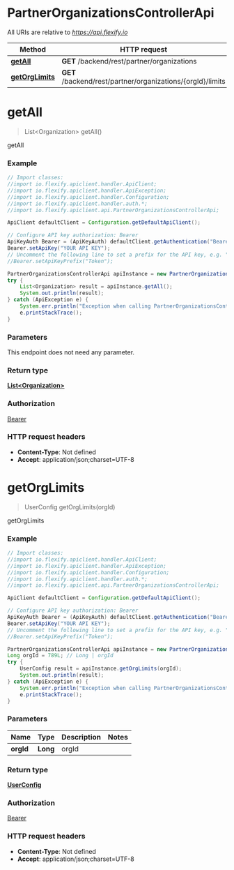 # PartnerOrganizationsControllerApi

All URIs are relative to *https://api.flexify.io*

Method | HTTP request | Description
------------- | ------------- | -------------
[**getAll**](PartnerOrganizationsControllerApi.md#getAll) | **GET** /backend/rest/partner/organizations | getAll
[**getOrgLimits**](PartnerOrganizationsControllerApi.md#getOrgLimits) | **GET** /backend/rest/partner/organizations/{orgId}/limits | getOrgLimits


<a name="getAll"></a>
# **getAll**
> List&lt;Organization&gt; getAll()

getAll

### Example
```java
// Import classes:
//import io.flexify.apiclient.handler.ApiClient;
//import io.flexify.apiclient.handler.ApiException;
//import io.flexify.apiclient.handler.Configuration;
//import io.flexify.apiclient.handler.auth.*;
//import io.flexify.apiclient.api.PartnerOrganizationsControllerApi;

ApiClient defaultClient = Configuration.getDefaultApiClient();

// Configure API key authorization: Bearer
ApiKeyAuth Bearer = (ApiKeyAuth) defaultClient.getAuthentication("Bearer");
Bearer.setApiKey("YOUR API KEY");
// Uncomment the following line to set a prefix for the API key, e.g. "Token" (defaults to null)
//Bearer.setApiKeyPrefix("Token");

PartnerOrganizationsControllerApi apiInstance = new PartnerOrganizationsControllerApi();
try {
    List<Organization> result = apiInstance.getAll();
    System.out.println(result);
} catch (ApiException e) {
    System.err.println("Exception when calling PartnerOrganizationsControllerApi#getAll");
    e.printStackTrace();
}
```

### Parameters
This endpoint does not need any parameter.

### Return type

[**List&lt;Organization&gt;**](Organization.md)

### Authorization

[Bearer](../README.md#Bearer)

### HTTP request headers

 - **Content-Type**: Not defined
 - **Accept**: application/json;charset=UTF-8

<a name="getOrgLimits"></a>
# **getOrgLimits**
> UserConfig getOrgLimits(orgId)

getOrgLimits

### Example
```java
// Import classes:
//import io.flexify.apiclient.handler.ApiClient;
//import io.flexify.apiclient.handler.ApiException;
//import io.flexify.apiclient.handler.Configuration;
//import io.flexify.apiclient.handler.auth.*;
//import io.flexify.apiclient.api.PartnerOrganizationsControllerApi;

ApiClient defaultClient = Configuration.getDefaultApiClient();

// Configure API key authorization: Bearer
ApiKeyAuth Bearer = (ApiKeyAuth) defaultClient.getAuthentication("Bearer");
Bearer.setApiKey("YOUR API KEY");
// Uncomment the following line to set a prefix for the API key, e.g. "Token" (defaults to null)
//Bearer.setApiKeyPrefix("Token");

PartnerOrganizationsControllerApi apiInstance = new PartnerOrganizationsControllerApi();
Long orgId = 789L; // Long | orgId
try {
    UserConfig result = apiInstance.getOrgLimits(orgId);
    System.out.println(result);
} catch (ApiException e) {
    System.err.println("Exception when calling PartnerOrganizationsControllerApi#getOrgLimits");
    e.printStackTrace();
}
```

### Parameters

Name | Type | Description  | Notes
------------- | ------------- | ------------- | -------------
 **orgId** | **Long**| orgId |

### Return type

[**UserConfig**](UserConfig.md)

### Authorization

[Bearer](../README.md#Bearer)

### HTTP request headers

 - **Content-Type**: Not defined
 - **Accept**: application/json;charset=UTF-8

